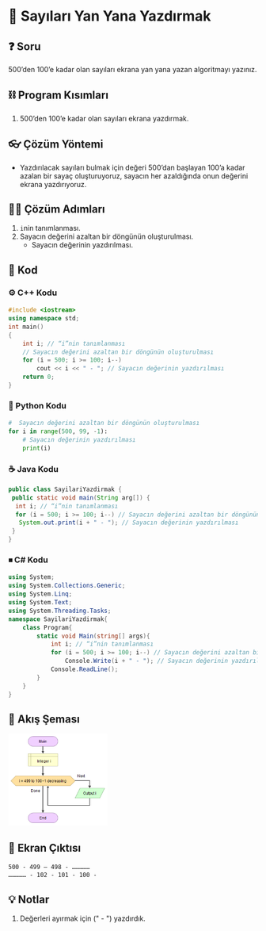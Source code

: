 # 🔢 Sayıları Yan Yana Yazdırmak

<!-- ----------------------------- Soru ----------------------------------- -->

## ❓ Soru
500’den 100’e kadar olan sayıları ekrana yan yana yazan algoritmayı yazınız.

<!-- ----------------------------- Program Kısımları ----------------------------------- -->

## ⛓ Program Kısımları
1. 500’den 100’e kadar olan sayıları ekrana yazdırmak.

<!-- ----------------------------- Çözüm Yöntemi ----------------------------------- -->

## 👓 Çözüm Yöntemi 
- Yazdırılacak sayıları bulmak için değeri 500’dan başlayan 100’a kadar azalan bir sayaç oluşturuyoruz, sayacın her azaldığında onun değerini ekrana yazdırıyoruz.

<!-- ----------------------------- Çözüm Adımları ----------------------------------- -->

## 👩‍🔧 Çözüm Adımları
1. `i`nin tanımlanması.
2. Sayacın değerini azaltan bir döngünün oluşturulması.
   * Sayacın değerinin yazdırılması.

<!-- ----------------------------- Kodlar ----------------------------------- -->

## 🤖 Kod

[//]: ------------------------------------------------------------------------------
<!-- ----------------------------- C++ Kodu ----------------------------------- -->
[//]: ------------------------------------------------------------------------------

### ⚙ C++ Kodu

```c++
#include <iostream>
using namespace std;
int main()
{
    int i; // “i”nin tanımlanması
    // Sayacın değerini azaltan bir döngünün oluşturulması
    for (i = 500; i >= 100; i--) 
        cout << i << " - "; // Sayacın değerinin yazdırılması
    return 0;
}
```

[//]: ------------------------------------------------------------------------------
<!-- ----------------------------- Python Kodu ----------------------------------- -->
[//]: ------------------------------------------------------------------------------

### 🐍 Python Kodu

```py
#  Sayacın değerini azaltan bir döngünün oluşturulması
for i in range(500, 99, -1):
    # Sayacın değerinin yazdırılması
    print(i)
```

[//]: ------------------------------------------------------------------------------
<!-- ----------------------------- Java Kodu ----------------------------------- -->
[//]: ------------------------------------------------------------------------------

### ☕ Java Kodu

```java
public class SayilariYazdirmak {
 public static void main(String arg[]) {
  int i; // “i”nin tanımlanması
  for (i = 500; i >= 100; i--) // Sayacın değerini azaltan bir döngünün oluşturulması
   System.out.print(i + " - "); // Sayacın değerinin yazdırılması
 }
}
```

[//]: ------------------------------------------------------------------------------
<!-- ----------------------------- C# Kodu ----------------------------------- -->
[//]: ------------------------------------------------------------------------------

### ⏹ C# Kodu

```cs
using System;
using System.Collections.Generic;
using System.Linq;
using System.Text;
using System.Threading.Tasks;
namespace SayilariYazdirmak{
    class Program{
        static void Main(string[] args){
            int i; // “i”nin tanımlanması
            for (i = 500; i >= 100; i--) // Sayacın değerini azaltan bir döngünün oluşturulması
                Console.Write(i + " - "); // Sayacın değerinin yazdırılması
            Console.ReadLine();
        }
    }
}

```


<!-- ----------------------------- Akış Şeması ----------------------------------- -->

## 🧩 Akış Şeması

<img src="./SayilariYazdirmakSema.png" width="200"  />

<!-- ----------------------------- Ekran Çıktısı ----------------------------------- -->

## 🎉 Ekran Çıktısı

```
500 - 499 – 498 - …………… 
…………… - 102 - 101 - 100 -
```

<!-- ----------------------------- Notlar ----------------------------------- -->

## 💡 Notlar 
1. Değerleri ayırmak için (" - ") yazdırdık.
